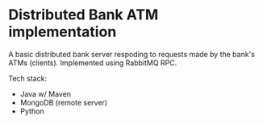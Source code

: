 # Distributed Bank ATM implementation

A basic distributed bank server respoding to requests made by the bank's ATMs (clients). Implemented using RabbitMQ RPC.

Tech stack:
- Java w/ Maven
- MongoDB (remote server)
- Python

